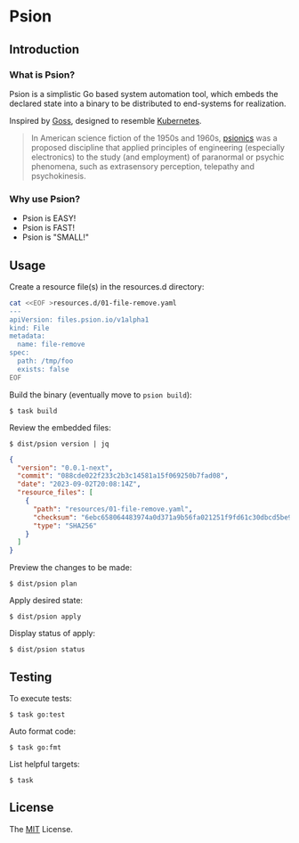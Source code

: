 # Psion

## Introduction

### What is Psion?

Psion is a simplistic Go based system automation tool, which embeds the
declared state into a binary to be distributed to end-systems for realization.

Inspired by [Goss][], designed to resemble [Kubernetes][].

> In American science fiction of the 1950s and 1960s, [psionics][] was a proposed
  discipline that applied principles of engineering (especially electronics) to
  the study (and employment) of paranormal or psychic phenomena, such as
  extrasensory perception, telepathy and psychokinesis.

### Why use Psion?

* Psion is EASY!
* Psion is FAST!
* Psion is "SMALL!"

## Usage

Create a resource file(s) in the resources.d directory:

```bash
cat <<EOF >resources.d/01-file-remove.yaml
---
apiVersion: files.psion.io/v1alpha1
kind: File
metadata:
  name: file-remove
spec:
  path: /tmp/foo
  exists: false
EOF
```

Build the binary (eventually move to `psion build`):

    $ task build

Review the embedded files:

    $ dist/psion version | jq

```json
{
  "version": "0.0.1-next",
  "commit": "088cde022f233c2b3c14581a15f069250b7fad08",
  "date": "2023-09-02T20:08:14Z",
  "resource_files": [
    {
      "path": "resources/01-file-remove.yaml",
      "checksum": "6ebc658064483974a0d371a9b56fa021251f9fd61c30dbcd5be9ac397197909f",
      "type": "SHA256"
    }
  ]
}
```

Preview the changes to be made:

    $ dist/psion plan

Apply desired state:

    $ dist/psion apply

Display status of apply:

    $ dist/psion status

## Testing

To execute tests:

    $ task go:test

Auto format code:

    $ task go:fmt

List helpful targets:

    $ task

## License

The [MIT][] License.

[Goss]: https://github.com/goss-org/goss
[Kubernetes]: https://kubernetes.io/
[psionics]: https://en.wikipedia.org/wiki/Psionics
[MIT]: LICENSE

